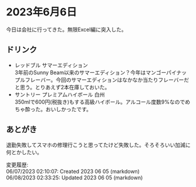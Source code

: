 # 2023年6月6日

今日は会社に行ってきた。無限Excel編に突入した。

## ドリンク

- レッドブル サマーエディション  
3年前のSunny Beam以来のサマーエディション？今年はマンゴーパイナップルフレーバー。今回のサマーエディションはなかなか当たりフレーバーだと思う。とりあえず2本在庫しておいた。
- サントリー プレミアムハイボール 白州  
350mlで600円(税抜き)もする高級ハイボール。アルコール度数9%なのでめちゃ酔った。おいしかったです。

## あとがき

退勤失敗してスマホの修理行こうと思ってたけど失敗した。そろそろいい加減に何とかしたい。

変更履歴:  
06/07/2023 02:10:07: Created 2023 06 05 (markdown)  
06/08/2023 02:33:25: Updated 2023 06 05 (markdown)  
